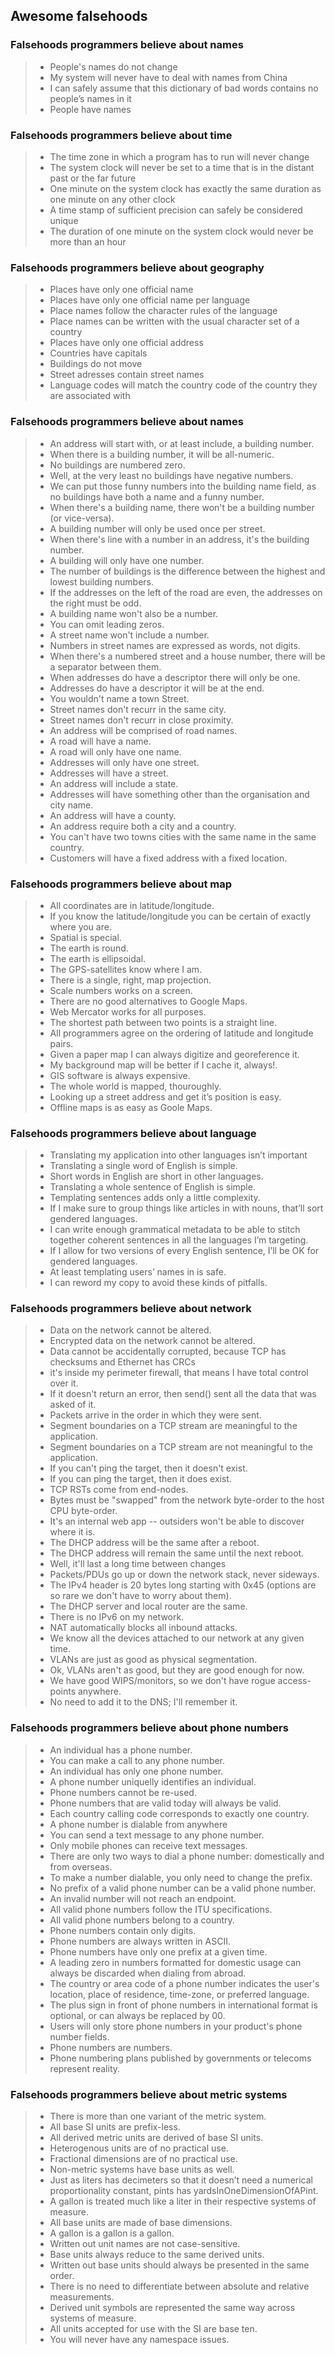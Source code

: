 ## Awesome falsehoods 

### Falsehoods programmers believe about names

> * People's names do not change
> * My system will never have to deal with names from China
> * I can safely assume that this dictionary of bad words contains no people’s names in it
> * People have names	

### Falsehoods programmers believe about time

> * The time zone in which a program has to run will never change
> * The system clock will never be set to a time that is in the distant past or the far future
> * One minute on the system clock has exactly the same duration as one minute on any other clock
> * A time stamp of sufficient precision can safely be considered unique
> * The duration of one minute on the system clock would never be more than an hour

### Falsehoods programmers believe about geography

> * Places have only one official name
> * Places have only one official name per language
> * Place names follow the character rules of the language
> * Place names can be written with the usual character set of a country
> * Places have only one official address
> * Countries have capitals
> * Buildings do not move
> * Street adresses contain street names
> * Language codes will match the country code of the country they are associated with

### Falsehoods programmers believe about names

> * An address will start with, or at least include, a building number.
> * When there is a building number, it will be all-numeric.
> * No buildings are numbered zero.
> * Well, at the very least no buildings have negative numbers.
> * We can put those funny numbers into the building name field, as no buildings have both a name and a funny number.
> * When there's a building name, there won't be a building number (or vice-versa).
> * A building number will only be used once per street.
> * When there's line with a number in an address, it's the building number.
> * A building will only have one number.
> * The number of buildings is the difference between the highest and lowest building numbers.
> * If the addresses on the left of the road are even, the addresses on the right must be odd.
> * A building name won't also be a number.
> * You can omit leading zeros.
> * A street name won't include a number.
> * Numbers in street names are expressed as words, not digits.
> * When there's a numbered street and a house number, there will be a separator between them.
> * When addresses do have a descriptor there will only be one.
> * Addresses do have a descriptor it will be at the end.
> * You wouldn't name a town Street.
> * Street names don't recurr in the same city.
> * Street names don't recurr in close proximity.
> * An address will be comprised of road names.
> * A road will have a name.
> * A road will only have one name.
> * Addresses will only have one street.
> * Addresses will have a street.
> * An address will include a state.
> * Addresses will have something other than the organisation and city name.
> * An address will have a county.
> * An address require both a city and a country.
> * You can't have two towns cities with the same name in the same country.
> * Customers will have a fixed address with a fixed location.

### Falsehoods programmers believe about map

> * All coordinates are in latitude/longitude.
> * If you know the latitude/longitude you can be certain of exactly where you are.
> * Spatial is special.
> * The earth is round.
> * The earth is ellipsoidal.
> * The GPS-satellites know where I am.
> * There is a single, right, map projection.
> * Scale numbers works on a screen.
> * There are no good alternatives to Google Maps.
> * Web Mercator works for all purposes.
> * The shortest path between two points is a straight line.
> * All programmers agree on the ordering of latitude and longitude pairs.
> * Given a paper map I can always digitize and georeference it.
> * My background map will be better if I cache it, always!.
> * GIS software is always expensive.
> * The whole world is mapped, thouroughly.
> * Looking up a street address and get it’s position is easy.
> * Offline maps is as easy as Goole Maps.

### Falsehoods programmers believe about language

> * Translating my application into other languages isn’t important
> * Translating a single word of English is simple.
> * Short words in English are short in other languages.
> * Translating a whole sentence of English is simple.
> * Templating sentences adds only a little complexity.
> * If I make sure to group things like articles in with nouns, that’ll sort gendered languages.
> * I can write enough grammatical metadata to be able to stitch together coherent sentences in all the languages I’m targeting.
> * If I allow for two versions of every English sentence, I’ll be OK for gendered languages.
> * At least templating users’ names in is safe.
> * I can reword my copy to avoid these kinds of pitfalls.

### Falsehoods programmers believe about network

> * Data on the network cannot be altered.
> * Encrypted data on the network cannot be altered.
> * Data cannot be accidentally corrupted, because TCP has checksums and Ethernet has CRCs
> * it's inside my perimeter firewall, that means I have total control over it.
> * If it doesn't return an error, then send() sent all the data that was asked of it.
> * Packets arrive in the order in which they were sent.
> * Segment boundaries on a TCP stream are meaningful to the application.
> * Segment boundaries on a TCP stream are not meaningful to the application.
> * If you can't ping the target, then it doesn't exist.
> * If you can ping the target, then it does exist.
> * TCP RSTs come from end-nodes.
> * Bytes must be "swapped" from the network byte-order to the host CPU byte-order.
> * It's an internal web app -- outsiders won't be able to discover where it is.
> * The DHCP address will be the same after a reboot.
> * The DHCP address will remain the same until the next reboot.
> * Well, it'll last a long time between changes
> * Packets/PDUs go up or down the network stack, never sideways.
> * The IPv4 header is 20 bytes long starting with 0x45 (options are so rare we don't have to worry about them).
> * The DHCP server and local router are the same.
> * There is no IPv6 on my network.
> * NAT automatically blocks all inbound attacks.
> * We know all the devices attached to our network at any given time.
> * VLANs are just as good as physical segmentation.
> * Ok, VLANs aren't as good, but they are good enough for now.
> * We have good WIPS/monitors, so we don't have rogue access-points anywhere.
> * No need to add it to the DNS; I'll remember it.

### Falsehoods programmers believe about phone numbers

> * An individual has a phone number.
> * You can make a call to any phone number.
> * An individual has only one phone number.
> * A phone number uniquelly identifies an individual.
> * Phone numbers cannot be re-used.
> * Phone numbers that are valid today will always be valid.
> * Each country calling code corresponds to exactly one country.
> * A phone number is dialable from anywhere
> * You can send a text message to any phone number.
> * Only mobile phones can receive text messages.
> * There are only two ways to dial a phone number: domestically and from overseas.
> * To make a number dialable, you only need to change the prefix.
> * No prefix of a valid phone number can be a valid phone number.
> * An invalid number will not reach an endpoint.
> * All valid phone numbers follow the ITU specifications.
> * All valid phone numbers belong to a country.
> * Phone numbers contain only digits.
> * Phone numbers are always written in ASCII.
> * Phone numbers have only one prefix at a given time.
> * A leading zero in numbers formatted for domestic usage can always be discarded when dialing from abroad.
> * The country or area code of a phone number indicates the user's location, place of residence, time-zone, or preferred language.
> * The plus sign in front of phone numbers in international format is optional, or can always be replaced by 00.
> * Users will only store phone numbers in your product's phone number fields.
> * Phone numbers are numbers.
> * Phone numbering plans published by governments or telecoms represent reality.

### Falsehoods programmers believe about metric systems

> * There is more than one variant of the metric system.
> * All base SI units are prefix-less.
> * All derived metric units are derived of base SI units.
> * Heterogenous units are of no practical use.
> * Fractional dimensions are of no practical use.
> * Non-metric systems have base units as well.
> * Just as liters has decimeters so that it doesn’t need a numerical proportionality constant, pints has yardsInOneDimensionOfAPint.
> * A gallon is treated much like a liter in their respective systems of measure.
> * All base units are made of base dimensions. 
> * A gallon is a gallon is a gallon. 
> * Written out unit names are not case-sensitive.
> * Base units always reduce to the same derived units.
> * Written out base units should always be presented in the same order.
> * There is no need to differentiate between absolute and relative measurements.
> * Derived unit symbols are represented the same way across systems of measure.
> * All units accepted for use with the SI are base ten.
> * You will never have any namespace issues.
